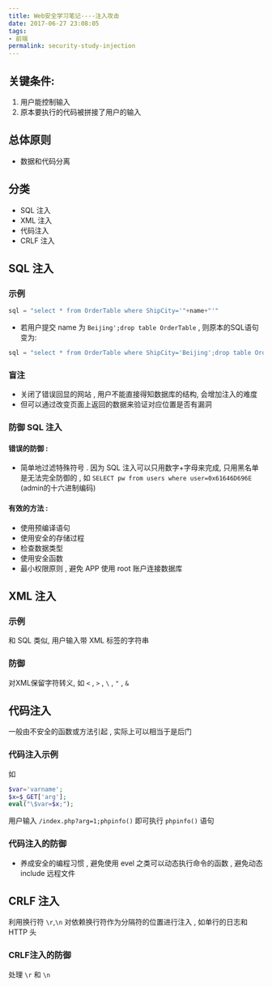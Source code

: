 ```yaml
---
title: Web安全学习笔记----注入攻击
date: 2017-06-27 23:08:05
tags: 
- 前端
permalink: security-study-injection
---
```


## 关键条件:
1. 用户能控制输入
2. 原本要执行的代码被拼接了用户的输入

## 总体原则
- 数据和代码分离

## 分类
- SQL 注入
- XML 注入
- 代码注入
- CRLF 注入

<!-- more -->

## SQL 注入
### 示例
```js
sql = "select * from OrderTable where ShipCity='"+name+"'"
```
- 若用户提交 name 为 `Beijing';drop table OrderTable` , 则原本的SQL语句变为:

```js
sql = "select * from OrderTable where ShipCity='Beijing';drop table OrderTable"
```

### 盲注

- 关闭了错误回显的网站 , 用户不能直接得知数据库的结构, 会增加注入的难度
- 但可以通过改变页面上返回的数据来验证对应位置是否有漏洞

### 防御 SQL 注入

#### 错误的防御 : 
- 简单地过滤特殊符号 . 因为 SQL 注入可以只用数字+字母来完成, 只用黑名单是无法完全防御的 , 如 `SELECT pw from users where user=0x61646D696E` (admin的十六进制编码)

#### 有效的方法 :
- 使用预编译语句
- 使用安全的存储过程
- 检查数据类型
- 使用安全函数
- 最小权限原则 , 避免 APP 使用 root 账户连接数据库

## XML 注入

### 示例
和 SQL 类似, 用户输入带 XML 标签的字符串

### 防御
对XML保留字符转义, 如 `<` , `>` , `\` , `"` , `&` 


## 代码注入
一般由不安全的函数或方法引起 , 实际上可以相当于是后门
### 代码注入示例
如 
```php
$var='varname';
$x=$_GET['arg'];
eval("\$var=$x;");
```
用户输入 `/index.php?arg=1;phpinfo()` 即可执行 `phpinfo()` 语句

### 代码注入的防御

- 养成安全的编程习惯 , 避免使用 evel 之类可以动态执行命令的函数 , 避免动态 include 远程文件

## CRLF 注入

利用换行符 `\r`,`\n` 对依赖换行符作为分隔符的位置进行注入 , 如单行的日志和 HTTP 头

### CRLF注入的防御

处理 `\r` 和 `\n`